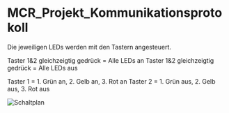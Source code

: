 # MCR_Projekt_Kommunikationsprotokoll 

Die jeweiligen LEDs werden mit den Tastern angesteuert.

Taster 1&2 gleichzeigtig gedrück = Alle LEDs an
Taster 1&2 gleichzeigtig gedrück = Alle LEDs aus

Taster 1 = 1. Grün an, 2. Gelb an, 3. Rot an
Taster 2 = 1. Grün aus, 2. Gelb aus, 3. Rot aus


![Schaltplan](https://github.com/VanMos99/MCR_Projekt_Kommunikationsprotokolle/assets/145934046/6c875cd1-ce72-4c20-87fc-50e1300379b4)







